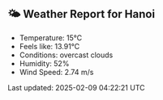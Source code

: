 <!-- WEATHER-START -->
## 🌤 Weather Report for Hanoi

- Temperature: 15°C
- Feels like: 13.91°C
- Conditions: overcast clouds
- Humidity: 52%
- Wind Speed: 2.74 m/s

Last updated: 2025-02-09 04:22:21 UTC
<!-- WEATHER-END -->
